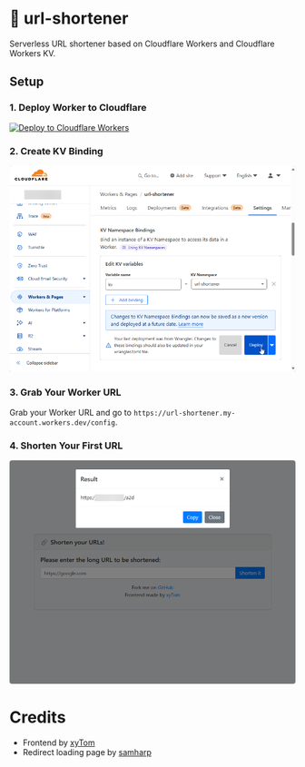 # 🔗 url-shortener

Serverless URL shortener based on Cloudflare Workers and Cloudflare Workers KV.

## Setup

### 1. Deploy Worker to Cloudflare

[![Deploy to Cloudflare Workers](https://deploy.workers.cloudflare.com/button)](https://deploy.workers.cloudflare.com/?url=https://github.com/L480/url-shortener)

### 2. Create KV Binding

![Create KV Binding](/images/kv-binding.png "Create KV Binding")

### 3. Grab Your Worker URL

Grab your Worker URL and go to `https://url-shortener.my-account.workers.dev/config`.

### 4. Shorten Your First URL

![Shorten Your First URL](/images/shorten-url.png "Shorten Your First URL")

# Credits

- Frontend by [xyTom](https://github.com/xyTom/Url-Shorten-Worker/blob/gh-pages/index.html)
- Redirect loading page by [samharp](https://github.com/samharp/redirect-website-template/blob/main/loading.html)